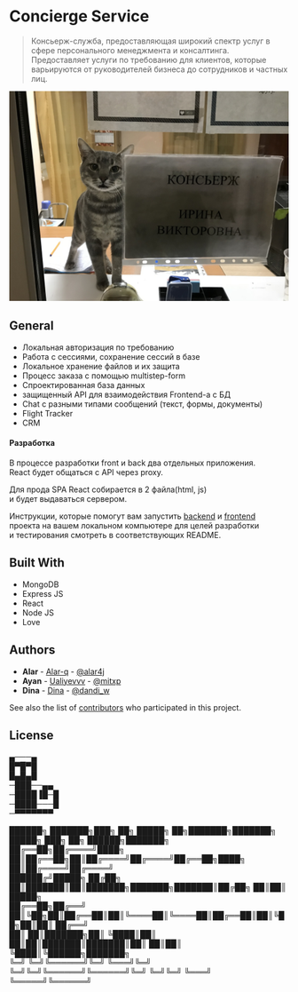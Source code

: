 # Concierge Service 

> Консьерж-служба, предоставляющая широкий спектр услуг в сфере персонального менеджмента и консалтинга. Предоставляет услуги по требованию для клиентов, которые варьируются от руководителей бизнеса до сотрудников и частных лиц.

![Concierge Cat](https://github.com/Alar-q/Concierge/blob/main/meme/cat.jpg)

## General

* Локальная авторизация по требованию   
* Работа с сессиями, сохранение сессий в базе
* Локальное хранение файлов и их защита
* Процесс заказа с помощью multistep-form
* Спроектированная база данных 
* защищенный API для взаимодействия Frontend-а с БД
* Chat с разными типами сообщений (текст, формы, документы)
* Flight Tracker
* CRM

#### Разработка
В процессе разработки front и back два отдельных приложения.  
React будет общаться с API через proxy.  
   
Для прода SPA React собирается в 2 файла(html, js)   
и будет выдаваться сервером.

Инструкции, которые помогут вам запустить 
[backend](https://github.com/Alar-q/Concierge/tree/main/backend#readme) 
и [frontend](https://github.com/Alar-q/Concierge/tree/main/frontend#readme)  
проекта на вашем локальном компьютере для целей разработки  
и тестирования 
смотреть в соответствующих README.


## Built With

* MongoDB
* Express JS
* React
* Node JS
* Love

## Authors

* **Alar** - [Alar-q](https://github.com/alar-q) - [@alar4j](https://t.me/alar4j)
* **Ayan** - [Ualiyevvv](https://github.com/ualiyevvv) - [@mitxp](https://t.me/mitxp)
* **Dina** - [Dina](https://github.com/DanDina777) - [@dandi_w](https://t.me/dandi_w)

See also the list of [contributors](https://github.com/alar-q/concierge/contributors) who participated in this project.

## License
▄───▄  
█▀█▀█  
█▄█▄█  
─███──▄▄  
─████▐█─█  
─████───█  
─▀▀▀▀▀▀▀  

██████╗ ███████╗███╗   ██╗ █████╗ ██╗███████╗███████╗ █████╗ ███╗   ██╗ ██████╗███████╗   
██╔══██╗██╔════╝████╗  ██║██╔══██╗██║██╔════╝██╔════╝██╔══██╗████╗  ██║██╔════╝██╔════╝    
██████╔╝█████╗  ██╔██╗ ██║███████║██║███████╗███████╗███████║██╔██╗ ██║██║     █████╗    
██╔══██╗██╔══╝  ██║╚██╗██║██╔══██║██║╚════██║╚════██║██╔══██║██║╚██╗██║██║     ██╔══╝    
██║  ██║███████╗██║ ╚████║██║  ██║██║███████║███████║██║  ██║██║ ╚████║╚██████╗███████╗     
╚═╝  ╚═╝╚══════╝╚═╝  ╚═══╝╚═╝  ╚═╝╚═╝╚══════╝╚══════╝╚═╝  ╚═╝╚═╝  ╚═══╝ ╚═════╝╚══════╝    
